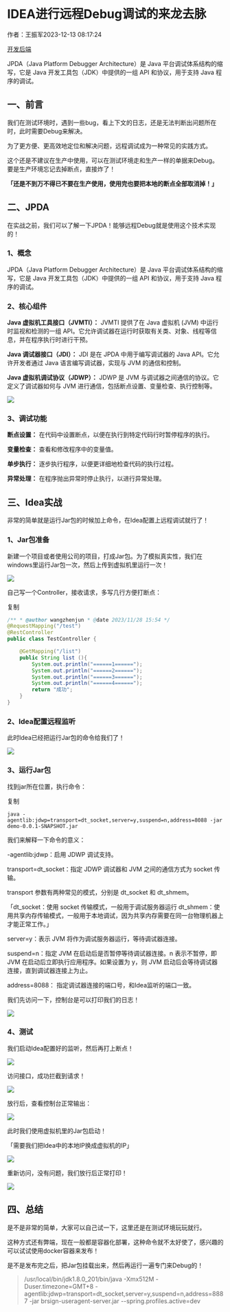# IDEA进行远程Debug调试的来龙去脉

作者：王振军2023-12-13 08:17:24

[开发](https://www.51cto.com/developer)[后端](https://www.51cto.com/backend)

JPDA（Java Platform Debugger Architecture）是 Java 平台调试体系结构的缩写，它是 Java 开发工具包（JDK）中提供的一组 API 和协议，用于支持 Java 程序的调试。

## 一、前言

我们在测试环境时，遇到一些bug，看上下文的日志，还是无法判断出问题所在时，此时需要Debug来解决。

为了更方便、更高效地定位和解决问题，远程调试成为一种常见的实践方式。

这个还是不建议在生产中使用，可以在测试环境走和生产一样的单据来Debug。要是生产环境忘记去掉断点，直接炸了！

**「还是不到万不得已不要在生产使用，使用完也要把本地的断点全部取消掉！」**

## 二、JPDA

在实战之前，我们可以了解一下JPDA！能够远程Debug就是使用这个技术实现的！

### 1、概念

JPDA（Java Platform Debugger Architecture）是 Java 平台调试体系结构的缩写，它是 Java 开发工具包（JDK）中提供的一组 API 和协议，用于支持 Java 程序的调试。

### 2、核心组件

**Java 虚拟机工具接口（JVMTI）：** JVMTI 提供了在 Java 虚拟机 (JVM) 中运行时监视和检测的一组 API。它允许调试器在运行时获取有关类、对象、线程等信息，并在程序执行时进行干预。

**Java 调试器接口（JDI）：** JDI 是在 JPDA 中用于编写调试器的 Java API。它允许开发者通过 Java 语言编写调试器，实现与 JVM 的通信和控制。

**Java 虚拟机调试协议（JDWP）：** JDWP 是 JVM 与调试器之间通信的协议。它定义了调试器如何与 JVM 进行通信，包括断点设置、变量检查、执行控制等。

![](https://s3.51cto.com/oss/202312/13/02050c0966f9e3b23f48819a950329fbbbc402.gif)

### 3、调试功能

**断点设置：** 在代码中设置断点，以便在执行到特定代码行时暂停程序的执行。

**变量检查：** 查看和修改程序中的变量值。 

**单步执行：** 逐步执行程序，以便更详细地检查代码的执行过程。 

**异常处理：** 在程序抛出异常时停止执行，以进行异常处理。

## 三、Idea实战

非常的简单就是运行Jar包的时候加上命令，在Idea配置上远程调试就行了！

### 1、Jar包准备

新建一个项目或者使用公司的项目，打成Jar包。为了模拟真实性，我们在windows里运行Jar包一次，然后上传到虚拟机里运行一次！

![](https://s4.51cto.com/oss/202312/13/d203b8f04d1389942509864cebf08375f68f63.jpg)

自己写一个Controller，接收请求，多写几行方便打断点：

复制

```java
/** * @author wangzhenjun * @date 2023/11/28 15:54 */
@RequestMapping("/test")
@RestController
public class TestController {

    @GetMapping("/list")
    public String list (){
        System.out.println("======1======");
        System.out.println("======2======");
        System.out.println("======3======");
        System.out.println("======4======");
        return "成功";
    }
}
```

### 2、Idea配置远程监听

此时Idea已经把运行Jar包的命令给我们了！

![](https://s2.51cto.com/oss/202312/13/c162cab2948596968ac02908ec303c481f5881.png)

### 3、运行Jar包

找到jar所在位置，执行命令：

复制

```plain
java -agentlib:jdwp=transport=dt_socket,server=y,suspend=n,address=8088 -jar demo-0.0.1-SNAPSHOT.jar
```

我们来解释一下命令的意义：

-agentlib:jdwp：启用 JDWP 调试支持。

transport=dt_socket：指定 JDWP 调试器和 JVM 之间的通信方式为 socket 传输。

transport 参数有两种常见的模式，分别是 dt_socket 和 dt_shmem。

「dt_socket：使用 socket 传输模式，一般用于调试服务器运行 dt_shmem：使用共享内存传输模式，一般用于本地调试，因为共享内存需要在同一台物理机器上才能正常工作。」

server=y：表示 JVM 将作为调试服务器运行，等待调试器连接。

suspend=n：指定 JVM 在启动后是否暂停等待调试器连接。n 表示不暂停，即 JVM 在启动后立即执行应用程序。如果设置为 y，则 JVM 启动后会等待调试器连接，直到调试器连接上为止。

address=8088： 指定调试器连接的端口号，和Idea监听的端口一致。

我们先访问一下，控制台是可以打印我们的日志！

![](https://s7.51cto.com/oss/202312/13/31d1d3825819e85d4a984536c73a4b4fae7e16.gif)

### 4、测试

我们启动Idea配置好的监听，然后再打上断点！

![](https://s8.51cto.com/oss/202312/13/73c506c17b7fba77e5798996299306f2f807b1.jpg)

访问接口，成功拦截到请求！

![](https://s4.51cto.com/oss/202312/13/04fdedd59162cd71a99440600d137c84029634.gif)

放行后，查看控制台正常输出：

![](https://s4.51cto.com/oss/202312/13/59b01a50722b384d5973779b1129a7e5b9257f.gif)

此时我们使用虚拟机里的Jar包启动！

「需要我们把Idea中的本地IP换成虚拟机的IP」

![](https://s5.51cto.com/oss/202312/13/c68142d210ce5e25e4149712e46dd6f14b4708.gif)

重新访问，没有问题，我们放行后正常打印！

![](https://s8.51cto.com/oss/202312/13/79dacb473deb105af639381b7244b5bf56afd4.gif)

## 四、总结

是不是非常的简单，大家可以自己试一下，这里还是在测试环境玩玩就行。

这种方式还有弊端，现在一般都是容器化部署，这种命令就不太好使了，感兴趣的可以试试使用docker容器来发布！

是不是发布完之后，把Jar包挂载出来，然后再运行一遍专门来Debug的！

> /usr/local/bin/jdk1.8.0_201/bin/java -Xmx512M -Duser.timezone=GMT+8 -agentlib:jdwp=transport=dt_socket,server=y,suspend=n,address=8887 -jar brsign-useragent-server.jar --spring.profiles.active=dev
